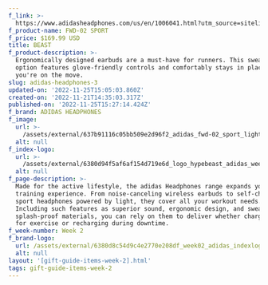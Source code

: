 ```yaml
---
f_link: >-
  https://www.adidasheadphones.com/us/en/1006041.html?utm_source=sitelink&amp;utm_medium=hypebeast&amp;utm_campaign=giftindex_marketing_us_202211&amp;utm_content=fwd02
f_product-name: FWD-02 SPORT
f_price: $169.99 USD
title: BEAST
f_product-description: >-
  Ergonomically designed earbuds are a must-have for runners. This sweat-proof
  option features glove-friendly controls and comfortably stays in place while
  you're on the move.
slug: adidas-headphones-3
updated-on: '2022-11-25T15:05:03.860Z'
created-on: '2022-11-21T14:35:03.317Z'
published-on: '2022-11-25T15:27:14.424Z'
f_brand: ADIDAS HEADPHONES
f_image:
  url: >-
    /assets/external/637b91116c05bb509e2d96f2_adidas_fwd-02_sport_lightgrey_01.png
  alt: null
f_index-logo:
  url: >-
    /assets/external/6380d94f5af6af154d719e6d_logo_hypebeast_adidas_week04_v2.svg
  alt: null
f_page-description: >-
  Made for the active lifestyle, the adidas Headphones range expands your
  training experience. From noise-canceling wireless earbuds to self-charging
  sport headphones powered by light, they cover all your workout needs.
  Including such features as superior sound, ergonomic design, and sweat-and
  splash-proof materials, you can rely on them to deliver whether charging up
  for exercise or recharging during downtime.
f_week-number: Week 2
f_brand-logo:
  url: /assets/external/6380d8c54d9c4e2770e208df_week02_adidas_indexlogo-white.png
  alt: null
layout: '[gift-guide-items-week-2].html'
tags: gift-guide-items-week-2
---
```



